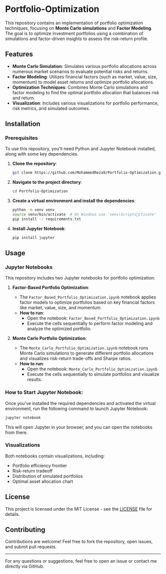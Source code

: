 
# Portfolio-Optimization

This repository contains an implementation of portfolio optimization techniques, focusing on **Monte Carlo simulations** and **Factor Modeling**. The goal is to optimize investment portfolios using a combination of simulations and factor-driven insights to assess the risk-return profile.

## Features

- **Monte Carlo Simulation**: Simulates various portfolio allocations across numerous market scenarios to evaluate potential risks and returns.
- **Factor Modeling**: Utilizes financial factors (such as market, value, size, momentum) to model asset returns and optimize portfolio allocations.
- **Optimization Techniques**: Combines Monte Carlo simulations and factor modeling to find the optimal portfolio allocation that balances risk and return.
- **Visualization**: Includes various visualizations for portfolio performance, risk metrics, and simulated outcomes.

## Installation

### Prerequisites

To use this repository, you'll need Python and Jupyter Notebook installed, along with some key dependencies.

1. **Clone the repository**:
   ```bash
   git clone https://github.com/MohammedReza9/Portfolio-Optimization.git
   ```

2. **Navigate to the project directory**:
   ```bash
   cd Portfolio-Optimization
   ```

3. **Create a virtual environment and install the dependencies**:
   ```bash
   python -m venv venv
   source venv/bin/activate  # On Windows use 'venv\Scriptsctivate'
   pip install -r requirements.txt
   ```

4. **Install Jupyter Notebook**:
   ```bash
   pip install jupyter
   ```

## Usage

### Jupyter Notebooks

This repository includes two Jupyter notebooks for portfolio optimization:

1. **Factor-Based Portfolio Optimization**:
   - The `Factor_Based_Portfolio_Optimization.ipynb` notebook applies factor models to optimize portfolios based on key financial factors like market, value, size, and momentum.
   - **How to run**:
     - Open the notebook: `Factor_Based_Portfolio_Optimization.ipynb`
     - Execute the cells sequentially to perform factor modeling and analyze the optimized portfolio.

2. **Monte Carlo Portfolio Optimization**:
   - The `Monte_Carlo_Portfolio_Optimization.ipynb` notebook runs Monte Carlo simulations to generate different portfolio allocations and visualizes risk-return trade-offs and Sharpe ratios.
   - **How to run**:
     - Open the notebook: `Monte_Carlo_Portfolio_Optimization.ipynb`
     - Execute the cells sequentially to simulate portfolios and visualize results.

### How to Start Jupyter Notebook:

Once you've installed the required dependencies and activated the virtual environment, run the following command to launch Jupyter Notebook:

```bash
jupyter notebook
```

This will open Jupyter in your browser, and you can open the notebooks from there.


### Visualizations

Both notebooks contain visualizations, including:
- Portfolio efficiency frontier
- Risk-return tradeoff
- Distribution of simulated portfolios
- Optimal asset allocation chart

## License

This project is licensed under the MIT License - see the [LICENSE](LICENSE) file for details.

## Contributing

Contributions are welcome! Feel free to fork the repository, open issues, and submit pull requests.

---

For any questions or suggestions, feel free to open an issue or contact me directly via GitHub.
